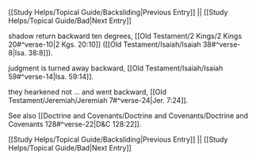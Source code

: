 [[Study Helps/Topical Guide/Backsliding|Previous Entry]]  ||  [[Study Helps/Topical Guide/Bad|Next Entry]]

 shadow return backward ten degrees, [[Old Testament/2 Kings/2 Kings 20#^verse-10|2 Kgs. 20:10]] ([[Old Testament/Isaiah/Isaiah 38#^verse-8|Isa. 38:8]]).

 judgment is turned away backward, [[Old Testament/Isaiah/Isaiah 59#^verse-14|Isa. 59:14]].

 they hearkened not ... and went backward, [[Old Testament/Jeremiah/Jeremiah 7#^verse-24|Jer. 7:24]].

 See also [[Doctrine and Covenants/Doctrine and Covenants/Doctrine and Covenants 128#^verse-22|D&C 128:22]].

[[Study Helps/Topical Guide/Backsliding|Previous Entry]]  ||  [[Study Helps/Topical Guide/Bad|Next Entry]]